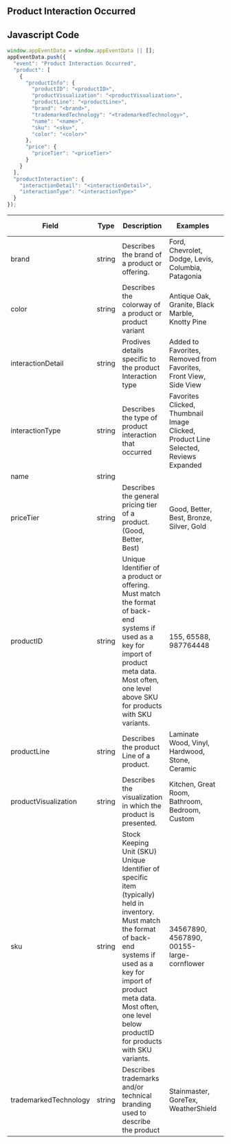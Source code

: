 ## Product Interaction Occurred

## Javascript Code
```js
window.appEventData = window.appEventData || [];
appEventData.push({
  "event": "Product Interaction Occurred",
  "product": [
    {
      "productInfo": {
        "productID": "<productID>",
        "productVisualization": "<productVisualization>",
        "productLine": "<productLine>",
        "brand": "<brand>",
        "trademarkedTechnology": "<trademarkedTechnology>",
        "name": "<name>",
        "sku": "<sku>",
        "color": "<color>"
      },
      "price": {
        "priceTier": "<priceTier>"
      }
    }
  ],
  "productInteraction": {
    "interactionDetail": "<interactionDetail>",
    "interactionType": "<interactionType>"
  }
});
```

|Field|Type|Description|Examples|Pattern|Min Length|Max Length|Minimum|Maximum|Multiple Of|
| --- | --- | --- | --- | --- | --- | --- | --- | --- | --- |
|brand|string|Describes the brand of a product or offering.|Ford, Chevrolet, Dodge, Levis, Columbia, Patagonia|||||||
|color|string|Describes the colorway of a product or product variant|Antique Oak, Granite, Black Marble, Knotty Pine|||||||
|interactionDetail|string|Prodives details specific to the product Interaction type|Added to Favorites, Removed from Favorites, Front View, Side View|||||||
|interactionType|string|Describes the type of product interaction that occurred|Favorites Clicked, Thumbnail Image Clicked, Product Line Selected, Reviews Expanded|||||||
|name|string|||||||||
|priceTier|string|Describes the general pricing tier of a product. (Good, Better, Best)|Good, Better, Best, Bronze, Silver, Gold|||||||
|productID|string|Unique Identifier of a product or offering.  Must match the format of back-end systems if used as a key for import of product meta data. Most often, one level above SKU for products with SKU variants. |155, 65588, 987764448|||||||
|productLine|string|Describes the product Line of a product. |Laminate Wood, Vinyl, Hardwood, Stone, Ceramic|||||||
|productVisualization|string|Describes the visualization in which the product is presented. |Kitchen, Great Room, Bathroom, Bedroom, Custom|||||||
|sku|string|Stock Keeping Unit (SKU) Unique Identifier of specific item (typically) held in inventory.  Must match the format of back-end systems if used as a key for import of product meta data. Most often, one level below productID for products with SKU variants. |34567890, 4567890, 00155-large-cornflower|||||||
|trademarkedTechnology|string|Describes trademarks and/or technical branding used to describe the product|Stainmaster, GoreTex, WeatherShield|||||||